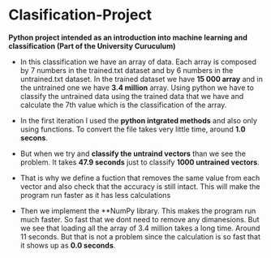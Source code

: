# Clasification-Project

**Python project intended as an introduction into machine learning and classification (Part of the University Curuculum)**


- In this classification we have an array of data. Each array is composed by 7 numbers in the trained.txt dataset and by 6 numbers in the untrained.txt dataset. In the trained dataset we have **15 000 array** and in the untrained one we have **3.4 million** array. Using python we have to classify the untrained data using the trained data that we have and calculate the 7th value which is the classification of the array.

- In the first iteration I used the **python intgrated methods** and also only using functions. To convert the file takes very little time, around **1.0 secons**.
- But when we try and **classify the untraind vectors** than we see the problem. It takes **47.9 seconds** just to classify **1000 untrained vectors**.
- That is why we define a fuction that removes the same value from each vector and also check that the accuracy is still intact. This will make the program run faster as it has less calculations

- Then we implement the **NumPy library. This makes the program run much faster. So fast that we dont need to remove any dimanesions. But we see that loading all the array of 3.4 million takes a long time. Around 11 seconds. But that is not a problem since the calculation is so fast that it shows up as **0.0 seconds**.
